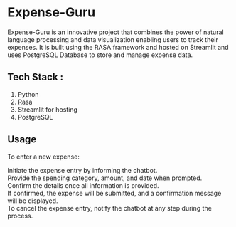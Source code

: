 # Expense-Guru

 Expense-Guru is an innovative project that combines the power of natural language processing and data visualization enabling users to track their expenses. It is built using the RASA framework and hosted on Streamlit and uses PostgreSQL Database to store and manage expense data. 

## Tech Stack :
   1. Python<br>
   2. Rasa<br>
   3. Streamlit for hosting<br>
   4. PostgreSQL<br>

## Usage
To enter a new expense:<br>

Initiate the expense entry by informing the chatbot.<br>
Provide the spending category, amount, and date when prompted.<br>
Confirm the details once all information is provided.<br>
If confirmed, the expense will be submitted, and a confirmation message will be displayed.<br>
To cancel the expense entry, notify the chatbot at any step during the process.<br>
